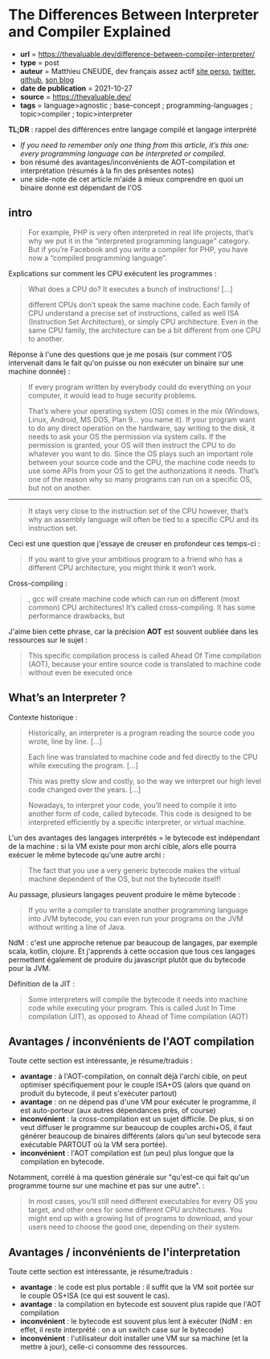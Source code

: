 # The Differences Between Interpreter and Compiler Explained

- **url** = https://thevaluable.dev/difference-between-compiler-interpreter/
- **type** = post
- **auteur** = Matthieu CNEUDE, dev français assez actif [site perso](https://matthieucneude.com/), [twitter](https://twitter.com/Cneude_Matthieu), [github](https://github.com/Phantas0s), [son blog](https://thevaluable.dev/page/about/)
- **date de publication** = 2021-10-27
- **source** = https://thevaluable.dev/
- **tags** = language>agnostic ; base-concept ; programming-languages ; topic>compiler ; topic>interpreter

**TL;DR** : rappel des différences entre langage compilé et langage interprété
- *If you need to remember only one thing from this article, it’s this one: every programming language can be interpreted or compiled.*
- bon résumé des avantages/inconvénients de AOT-compilation et interprétation (résumés à la fin des présentes notes)
- une side-note de cet article m'aide à mieux comprendre en quoi un binaire donné est dépendant de l'OS

## intro

> For example, PHP is very often interpreted in real life projects, that’s why we put it in the “interpreted programming language” category. But if you’re Facebook and you write a compiler for PHP, you have now a “compiled programming language”.

Explications sur comment les CPU exécutent les programmes :

> What does a CPU do? It executes a bunch of instructions! [...]
>
> different CPUs don’t speak the same machine code. Each family of CPU understand a precise set of instructions, called as well ISA (Instruction Set Architecture), or simply CPU architecture. Even in the same CPU family, the architecture can be a bit different from one CPU to another.

Réponse à l'une des questions que je me posais (sur comment l'OS intervenait dans le fait qu'on puisse ou non exécuter un binaire sur une machine donnée) :

> If every program written by everybody could do everything on your computer, it would lead to huge security problems.
>
> That’s where your operating system (OS) comes in the mix (Windows, Linux, Android, MS DOS, Plan 9… you name it). If your program want to do any direct operation on the hardware, say writing to the disk, it needs to ask your OS the permission via system calls.
> If the permission is granted, your OS will then instruct the CPU to do whatever you want to do. Since the OS plays such an important role between your source code and the CPU, the machine code needs to use some APIs from your OS to get the authorizations it needs. That’s one of the reason why so many programs can run on a specific OS, but not on another.

----

> It stays very close to the instruction set of the CPU however, that’s why an assembly language will often be tied to a specific CPU and its instruction set.

Ceci est une question que j'essaye de creuser en profondeur ces temps-ci :

> If you want to give your ambitious program to a friend who has a different CPU architecture, you might think it won’t work.

Cross-compiling :

> , gcc will create machine code which can run on different (most common) CPU architectures! It’s called cross-compiling. It has some performance drawbacks, but

J'aime bien cette phrase, car la précision **AOT** est souvent oubliée dans les ressources sur le sujet :

> This specific compilation process is called Ahead Of Time compilation (AOT), because your entire source code is translated to machine code without even be executed once

## What’s an Interpreter ?

Contexte historique :

> Historically, an interpreter is a program reading the source code you wrote, line by line. [...]
> 
> Each line was translated to machine code and fed directly to the CPU while executing the program. [...]
> 
> This was pretty slow and costly, so the way we interpret our high level code changed over the years. [...]
> 
> Nowadays, to interpret your code, you’ll need to compile it into another form of code, called bytecode. This code is designed to be interpreted efficiently by a specific interpreter, or virtual machine.

L'un des avantages des langages interprétés = le bytecode est indépendant de la machine : si la VM existe pour mon archi cible, alors elle pourra exécuer le même bytecode qu'une autre archi :

> The fact that you use a very generic bytecode makes the virtual machine dependent of the OS, but not the bytecode itself!

Au passage, plusieurs langages peuvent produire le même bytecode :

> If you write a compiler to translate another programming language into JVM bytecode, you can even run your programs on the JVM without writing a line of Java.

NdM : c'est une approche retenue par beaucoup de langages, par exemple scala, kotlin, clojure. Et j'apprends à cette occasion que tous ces langages permettent également de produire du javascript plutôt que du bytecode pour la JVM.

Définition de la JIT :

> Some interpreters will compile the bytecode it needs into machine code while executing your program. This is called Just In Time compilation (JIT), as opposed to Ahead of Time compilation (AOT)

## Avantages / inconvénients de l'AOT compilation

Toute cette section est intéressante, je résume/traduis :
- **avantage** : à l'AOT-compilation, on connaît déjà l'archi cible, on peut optimiser spécifiquement pour le couple ISA+OS (alors que quand on produit du bytecode, il peut s'exécuter partout)
- **avantage** : on ne dépend pas d'une VM pour exécuter le programme, il est auto-porteur (aux autres dépendances près, of course)
- **inconvénient** : la cross-compilation est un sujet difficile. De plus, si on veut diffuser le programme sur beaucoup de couples archi+OS, il faut générer beaucoup de binaires différents (alors qu'un seul bytecode sera exécutable PARTOUT où la VM sera portée).
- **inconvénient** : l'AOT compilation est (un peu) plus longue que la compilation en bytecode.

Notamment, corrélé à ma question générale sur "qu'est-ce qui fait qu'un programme tourne sur une machine et pas sur une autre". :

> In most cases, you’ll still need different executables for every OS you target, and other ones for some different CPU architectures. You might end up with a growing list of programs to download, and your users need to choose the good one, depending on their system.

## Avantages / inconvénients de l'interpretation

Toute cette section est intéressante, je résume/traduis :
- **avantage** : le code est plus portable : il suffit que la VM soit portée sur le couple OS+ISA (ce qui est souvent le cas).
- **avantage** : la compilation en bytecode est souvent plus rapide que l'AOT compilation
- **inconvénient** : le bytecode est souvent plus lent à exécuter (NdM : en effet, il reste interprété : on a un switch case sur le bytecode)
- **inconvénient** : l'utilisateur doit installer une VM sur sa machine (et la mettre à jour), celle-ci consomme des ressources.
